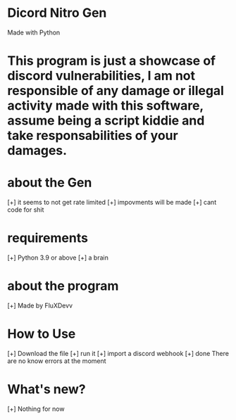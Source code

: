 # Dicord Nitro Gen

Made with Python

# This program is just a showcase of discord vulnerabilities, I am not responsible of any damage or illegal activity made with this software, assume being a script kiddie and take responsabilities of your damages.

# about the Gen

[+] it seems to not get rate limited
[+] impovments will be made
[+] cant code for shit

# requirements

[+] Python 3.9 or above
[+] a brain

# about the program

[+] Made by FluXDevv

# How to Use

[+] Download the file
[+] run it
[+] import a discord webhook
[+] done
There are no know errors at the moment

# What's new?
[+] Nothing for now
